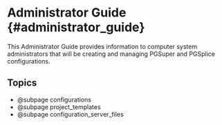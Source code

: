 Administrator Guide {#administrator_guide}
============
This Administrator Guide provides information to computer system administrators that will be creating and managing PGSuper and PGSplice configurations.

Topics
-------
* @subpage configurations
* @subpage project_templates
* @subpage configuration_server_files
